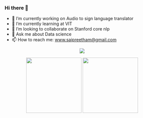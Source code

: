 ### Hi there 👋



- 🔭 I’m currently working on Audio to sign language translator
- 🌱 I’m currently learning at VIT
- 👯 I’m looking to collaborate on Stanford core nlp
- 💬 Ask me about Data science
- 📫 How to reach me: www.saipreetham@gmail.com

<p  align = "center">
<img  src="https://camo.githubusercontent.com/2309797487e5e969659a3b545c96151807b04120a9cc2985f632ec94ba00c9f3/68747470733a2f2f6d656469612e67697068792e636f6d2f6d656469612f53576f536b4e36447854737a71494b4571762f67697068792e676966"/>
</p>

<p align = "center">
  <img height="180em" src = "https://github-readme-stats-eight-theta.vercel.app/api?username=VSaipreetham&show_icons=true&theme=chartreuse-dark&include_all_commits=true&count_private=true">
  <img height="180em" src="https://github-readme-stats-eight-theta.vercel.app/api/top-langs/?username=VSaipreetham&layout=compact&langs_count=7&theme=chartreuse-dark">
</p>
